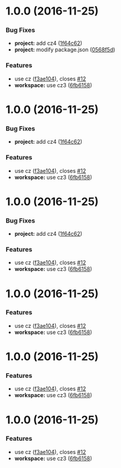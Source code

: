 <a name="1.0.0"></a>
# 1.0.0 (2016-11-25)


### Bug Fixes

* **project:** add cz4 ([1f64c62](https://github.com/zhouxiongking/only-for-test/commit/1f64c62))
* **project:** modify package.json ([0568f5d](https://github.com/zhouxiongking/only-for-test/commit/0568f5d))


### Features

* use cz ([f3ae104](https://github.com/zhouxiongking/only-for-test/commit/f3ae104)), closes [#12](https://github.com/zhouxiongking/only-for-test/issues/12)
* **workspace:** use cz3 ([6fb6158](https://github.com/zhouxiongking/only-for-test/commit/6fb6158))



<a name="1.0.0"></a>
# 1.0.0 (2016-11-25)


### Bug Fixes

* **project:** add cz4 ([1f64c62](https://github.com/zhouxiongking/only-for-test/commit/1f64c62))


### Features

* use cz ([f3ae104](https://github.com/zhouxiongking/only-for-test/commit/f3ae104)), closes [#12](https://github.com/zhouxiongking/only-for-test/issues/12)
* **workspace:** use cz3 ([6fb6158](https://github.com/zhouxiongking/only-for-test/commit/6fb6158))



<a name="1.0.0"></a>
# 1.0.0 (2016-11-25)


### Bug Fixes

* **project:** add cz4 ([1f64c62](https://github.com/zhouxiongking/only-for-test/commit/1f64c62))


### Features

* use cz ([f3ae104](https://github.com/zhouxiongking/only-for-test/commit/f3ae104)), closes [#12](https://github.com/zhouxiongking/only-for-test/issues/12)
* **workspace:** use cz3 ([6fb6158](https://github.com/zhouxiongking/only-for-test/commit/6fb6158))



<a name="1.0.0"></a>
# 1.0.0 (2016-11-25)


### Features

* use cz ([f3ae104](https://github.com/zhouxiongking/only-for-test/commit/f3ae104)), closes [#12](https://github.com/zhouxiongking/only-for-test/issues/12)
* **workspace:** use cz3 ([6fb6158](https://github.com/zhouxiongking/only-for-test/commit/6fb6158))



<a name="1.0.0"></a>
# 1.0.0 (2016-11-25)


### Features

* use cz ([f3ae104](https://github.com/zhouxiongking/only-for-test/commit/f3ae104)), closes [#12](https://github.com/zhouxiongking/only-for-test/issues/12)
* **workspace:** use cz3 ([6fb6158](https://github.com/zhouxiongking/only-for-test/commit/6fb6158))



<a name="1.0.0"></a>
# 1.0.0 (2016-11-25)


### Features

* use cz ([f3ae104](https://github.com/zhouxiongking/only-for-test/commit/f3ae104)), closes [#12](https://github.com/zhouxiongking/only-for-test/issues/12)
* **workspace:** use cz3 ([6fb6158](https://github.com/zhouxiongking/only-for-test/commit/6fb6158))



